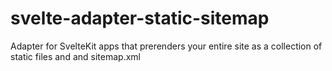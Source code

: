 # svelte-adapter-static-sitemap
Adapter for SvelteKit apps that prerenders your entire site as a collection of static files and and sitemap.xml
